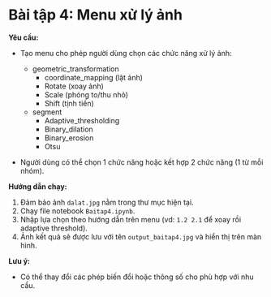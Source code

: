 # Bài tập 4: Menu xử lý ảnh

**Yêu cầu:**  
- Tạo menu cho phép người dùng chọn các chức năng xử lý ảnh:
  - geometric_transformation
    - coordinate_mapping (lật ảnh)
    - Rotate (xoay ảnh)
    - Scale (phóng to/thu nhỏ)
    - Shift (tịnh tiến)
  - segment
    - Adaptive_thresholding
    - Binary_dilation
    - Binary_erosion
    - Otsu

- Người dùng có thể chọn 1 chức năng hoặc kết hợp 2 chức năng (1 từ mỗi nhóm).

**Hướng dẫn chạy:**  
1. Đảm bảo ảnh `dalat.jpg` nằm trong thư mục hiện tại.
2. Chạy file notebook `Baitap4.ipynb`.
3. Nhập lựa chọn theo hướng dẫn trên menu (vd: `1.2 2.1` để xoay rồi adaptive threshold).
4. Ảnh kết quả sẽ được lưu với tên `output_baitap4.jpg` và hiển thị trên màn hình.

**Lưu ý:**  
- Có thể thay đổi các phép biến đổi hoặc thông số cho phù hợp với nhu cầu.